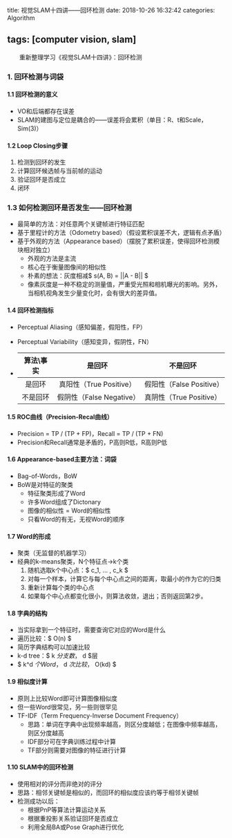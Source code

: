 title: 视觉SLAM十四讲——回环检测
date: 2018-10-26 16:32:42
categories: Algorithm

tags: [computer vision, slam]
---
　　重新整理学习《视觉SLAM十四讲》：回环检测
<!-- more -->
### 1. 回环检测与词袋

#### 1.1 回环检测的意义

- VO和后端都存在误差
- SLAM的建图与定位是耦合的——误差将会累积（单目：R、t和Scale，Sim(3)）

#### 1.2 Loop Closing步骤

1. 检测到回环的发生
2. 计算回环候选帧与当前帧的运动
3. 验证回环是否成立
4. 闭环

### 1.3 如何检测回环是否发生——回环检测

- 最简单的方法：对任意两个关键帧进行特征匹配
- 基于里程计的方法（Odometry based）（假设累积误差不大，逻辑有点矛盾）
- 基于外观的方法（Appearance based）（摆脱了累积误差，使得回环检测模块相对独立）
  - 外观的方法是主流
  - 核心在于衡量图像间的相似性
  - 朴素的想法：灰度相减$ s(A, B) = ||A - B|| $
  - 像素灰度是一种不稳定的测量值，严重受光照和相机曝光的影响。另外，当相机视角发生少量变化时，会有很大的差异值。

#### 1.4 回环检测指标

- Perceptual Aliasing（感知偏差，假阳性，FP）

- Perceptual Variability（感知变异，假阴性，FN）

- | 算法\事实 |          是回环          |         不是回环         |
  | :-------: | :----------------------: | :----------------------: |
  |  是回环   | 真阳性（True Positive）  | 假阳性（False Positive） |
  | 不是回环  | 假阴性（False Negative） | 真阴性（True Positive）  |

#### 1.5 ROC曲线（Precision-Recal曲线）

- Precision = TP / (TP + FP)，Recall = TP / (TP + FN)
- Precision和Recall通常是矛盾的，P高则R低，R高则P低

#### 1.6 Appearance-based主要方法：词袋

- Bag-of-Words，BoW
- BoW是对特征的聚类
  - 特征聚类形成了Word
  - 许多Word组成了Dictonary
  - 图像的相似性 = Word的相似性
  - 只看Word的有无，无视Word的顺序

#### 1.7 Word的形成

- 聚类（无监督的机器学习）
- 经典的k-means聚类，N个特征点->k个类
  1. 随机选取k个中心点：$ c_1, … , c_k $
  2. 对每一个样本，计算它与每个中心点之间的距离，取最小的作为它的归类
  3. 重新计算每个类的中心点
  4. 如果每个中心点都变化很小，则算法收敛，退出；否则返回第2步。

#### 1.8 字典的结构

- 当实际拿到一个特征时，需要查询它对应的Word是什么
- 遍历比较：$ O(n) $
- 简历字典结构可以加速比较
- k-d tree：$ k $分支数，$ d $层
- $ k^d $个Word，$ d $次比较，$ O(kd) $

#### 1.9 相似度计算

- 原则上比较Word即可计算图像相似度
- 但一些Word很常见，另一些则很罕见
- TF-IDF（Term Frequency-Inverse Document Frequency）
  - 思路：单词在字典中出现频率越高，则区分度越低；在图像中频率越高，则区分度越高
  - IDF部分可在字典训练过程中计算
  - TF部分则需要对图像的特征进行计算

#### 1.10 SLAM中的回环检测

- 使用相对的评分而非绝对的评分
- 思路：相邻关键帧是相似的，而回环的相似度应该约等于相邻关键帧
- 检测成功以后：
  - 根据PnP等算法计算运动关系
  - 根据重投影关系验证回环是否成立
  - 利用全局BA或Pose Graph进行优化
